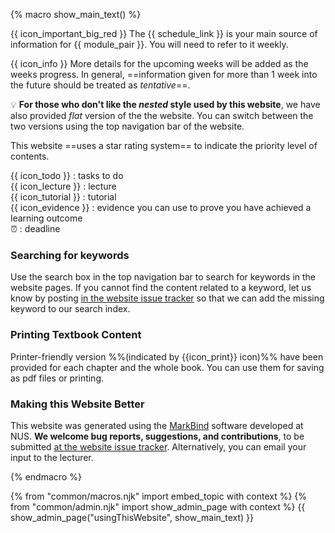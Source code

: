 {% macro show_main_text() %} 
<div id="main">
<div id="essential">

{{ icon_important_big_red }} The {{ schedule_link }} is your main source of information for {{ module_pair }}. You will need to refer to it weekly.

{{ icon_info }} More details for the upcoming weeks will be added as the weeks progress. In general, ==information given for more than 1 week into the future should be treated as _tentative_==.

<div class="full-mode">

:bulb: **For those who don't like the _nested_ style used by this website**, we have also provided _flat_ version of the the website. You can switch between the two versions using the top navigation bar of the website.
</div>

<include src="../book/about/usage.md#browsers" />
<include src="../book/about/usage.md#layers"/>

This website ==uses a star rating system== to indicate the priority level of contents.

<include src="moduleExpectations.md#starRatingSystem" />

</div>
<div id="more">

<include src="../book/about/usage.md#conventions" name="Conventions Used" />

<div class="indented">

{{ icon_todo }} : tasks to do<br> 
{{ icon_lecture }} : lecture<br>
{{ icon_tutorial }} : tutorial<br> 
{{ icon_evidence }} : evidence you can use to prove you have achieved a learning outcome<br>
:alarm_clock: : deadline<br>
</div>

### Searching for keywords

Use the search box in the top navigation bar to search for keywords in the website pages. If you cannot find the content related to a keyword, let us know by posting [in the website issue tracker]({{module_org}}/website/issues) so that we can add the missing keyword to our search index.

<include src="../book/about/usage.md#saving" />

### Printing Textbook Content

Printer-friendly version %%(indicated by {{icon_print}} icon)%% have been provided for each chapter and the whole book. You can use them for saving as pdf files or printing.

### Making this Website Better

This website was generated using the [MarkBind](https://markbind.github.io/) software developed at NUS. **We welcome bug reports, suggestions, and contributions**, to be submitted [at the website issue tracker]({{module_org}}/website/issues). Alternatively, you can email your input to the lecturer.

</div>
</div>
{% endmacro %} 

{% from "common/macros.njk" import embed_topic with context %}
{% from "common/admin.njk" import show_admin_page with context %}
{{ show_admin_page("usingThisWebsite", show_main_text) }}
